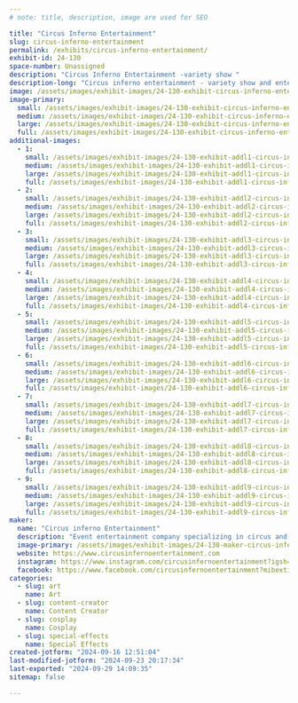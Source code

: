 ```yaml
---
# note: title, description, image are used for SEO

title: "Circus Inferno Entertainment"
slug: circus-inferno-entertainment
permalink: /exhibits/circus-inferno-entertainment/
exhibit-id: 24-130
space-number: Unassigned
description: "Circus Inferno Entertainment -variety show "
description-long: "Circus inferno entertainment - variety show and entertainment offerings for your next event. "
image: /assets/images/exhibit-images/24-130-exhibit-circus-inferno-entertainment-img-3250-large.jpeg
image-primary: 
  small: /assets/images/exhibit-images/24-130-exhibit-circus-inferno-entertainment-img-3250-small.jpeg
  medium: /assets/images/exhibit-images/24-130-exhibit-circus-inferno-entertainment-img-3250-medium.jpeg
  large: /assets/images/exhibit-images/24-130-exhibit-circus-inferno-entertainment-img-3250-large.jpeg
  full: /assets/images/exhibit-images/24-130-exhibit-circus-inferno-entertainment-img-3250-full.jpeg
additional-images: 
  - 1:
    small: /assets/images/exhibit-images/24-130-exhibit-addl1-circus-inferno-entertainment-df5efa55-6bdd-445b-b94a-38d4549f9993-small.jpeg
    medium: /assets/images/exhibit-images/24-130-exhibit-addl1-circus-inferno-entertainment-df5efa55-6bdd-445b-b94a-38d4549f9993-medium.jpeg
    large: /assets/images/exhibit-images/24-130-exhibit-addl1-circus-inferno-entertainment-df5efa55-6bdd-445b-b94a-38d4549f9993-large.jpeg
    full: /assets/images/exhibit-images/24-130-exhibit-addl1-circus-inferno-entertainment-df5efa55-6bdd-445b-b94a-38d4549f9993-full.jpeg
  - 2:
    small: /assets/images/exhibit-images/24-130-exhibit-addl2-circus-inferno-entertainment-ea8f9ea4-a285-420f-a37c-3482a5578977-small.jpeg
    medium: /assets/images/exhibit-images/24-130-exhibit-addl2-circus-inferno-entertainment-ea8f9ea4-a285-420f-a37c-3482a5578977-medium.jpeg
    large: /assets/images/exhibit-images/24-130-exhibit-addl2-circus-inferno-entertainment-ea8f9ea4-a285-420f-a37c-3482a5578977-large.jpeg
    full: /assets/images/exhibit-images/24-130-exhibit-addl2-circus-inferno-entertainment-ea8f9ea4-a285-420f-a37c-3482a5578977-full.jpeg
  - 3:
    small: /assets/images/exhibit-images/24-130-exhibit-addl3-circus-inferno-entertainment-img-3434-small.jpeg
    medium: /assets/images/exhibit-images/24-130-exhibit-addl3-circus-inferno-entertainment-img-3434-medium.jpeg
    large: /assets/images/exhibit-images/24-130-exhibit-addl3-circus-inferno-entertainment-img-3434-large.jpeg
    full: /assets/images/exhibit-images/24-130-exhibit-addl3-circus-inferno-entertainment-img-3434-full.jpeg
  - 4:
    small: /assets/images/exhibit-images/24-130-exhibit-addl4-circus-inferno-entertainment-img-3529-small.jpeg
    medium: /assets/images/exhibit-images/24-130-exhibit-addl4-circus-inferno-entertainment-img-3529-medium.jpeg
    large: /assets/images/exhibit-images/24-130-exhibit-addl4-circus-inferno-entertainment-img-3529-large.jpeg
    full: /assets/images/exhibit-images/24-130-exhibit-addl4-circus-inferno-entertainment-img-3529-full.jpeg
  - 5:
    small: /assets/images/exhibit-images/24-130-exhibit-addl5-circus-inferno-entertainment-img-4930-small.jpeg
    medium: /assets/images/exhibit-images/24-130-exhibit-addl5-circus-inferno-entertainment-img-4930-medium.jpeg
    large: /assets/images/exhibit-images/24-130-exhibit-addl5-circus-inferno-entertainment-img-4930-large.jpeg
    full: /assets/images/exhibit-images/24-130-exhibit-addl5-circus-inferno-entertainment-img-4930-full.jpeg
  - 6:
    small: /assets/images/exhibit-images/24-130-exhibit-addl6-circus-inferno-entertainment-img-5115-small.jpeg
    medium: /assets/images/exhibit-images/24-130-exhibit-addl6-circus-inferno-entertainment-img-5115-medium.jpeg
    large: /assets/images/exhibit-images/24-130-exhibit-addl6-circus-inferno-entertainment-img-5115-large.jpeg
    full: /assets/images/exhibit-images/24-130-exhibit-addl6-circus-inferno-entertainment-img-5115-full.jpeg
  - 7:
    small: /assets/images/exhibit-images/24-130-exhibit-addl7-circus-inferno-entertainment-img-6116-small.jpeg
    medium: /assets/images/exhibit-images/24-130-exhibit-addl7-circus-inferno-entertainment-img-6116-medium.jpeg
    large: /assets/images/exhibit-images/24-130-exhibit-addl7-circus-inferno-entertainment-img-6116-large.jpeg
    full: /assets/images/exhibit-images/24-130-exhibit-addl7-circus-inferno-entertainment-img-6116-full.jpeg
  - 8:
    small: /assets/images/exhibit-images/24-130-exhibit-addl8-circus-inferno-entertainment-img-7062-small.jpeg
    medium: /assets/images/exhibit-images/24-130-exhibit-addl8-circus-inferno-entertainment-img-7062-medium.jpeg
    large: /assets/images/exhibit-images/24-130-exhibit-addl8-circus-inferno-entertainment-img-7062-large.jpeg
    full: /assets/images/exhibit-images/24-130-exhibit-addl8-circus-inferno-entertainment-img-7062-full.jpeg
  - 9:
    small: /assets/images/exhibit-images/24-130-exhibit-addl9-circus-inferno-entertainment-img-7564-small.jpeg
    medium: /assets/images/exhibit-images/24-130-exhibit-addl9-circus-inferno-entertainment-img-7564-medium.jpeg
    large: /assets/images/exhibit-images/24-130-exhibit-addl9-circus-inferno-entertainment-img-7564-large.jpeg
    full: /assets/images/exhibit-images/24-130-exhibit-addl9-circus-inferno-entertainment-img-7564-full.jpeg
maker: 
  name: "Circus inferno Entertainment"
  description: "Event entertainment company specializing in circus and fire performances "
  image-primary: /assets/images/exhibit-images/24-130-maker-circus-inferno-entertainment-untitled-design-6-copy-medium.jpeg
  website: https://www.circusinfernoentertainment.com
  instagram: https://www.instagram.com/circusinfernoentertainment?igsh=MWNsbnViYjVraWl2cw%3D%3D&utm_source=qr
  facebook: https://www.facebook.com/circusinfernoentertainment?mibextid=LQQJ4d
categories: 
  - slug: art
    name: Art
  - slug: content-creator
    name: Content Creator
  - slug: cosplay
    name: Cosplay
  - slug: special-effects
    name: Special Effects
created-jotform: "2024-09-16 12:51:04"
last-modified-jotform: "2024-09-23 20:17:34"
last-exported: "2024-09-29 14:09:35"
sitemap: false

---
```

